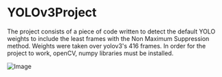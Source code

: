 # YOLOv3Project
The project consists of a piece of code written to detect the default YOLO weights to include the least frames with the Non Maximum Suppression method.
Weights were taken over yolov3's 416 frames.
In order for the project to work, openCV, numpy libraries must be installed.

![Image](https://vkarakuscom.files.wordpress.com/2021/01/ekran-alintisi2-3.png)
